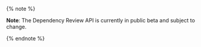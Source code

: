 {% note %}

**Note**: The Dependency Review API is currently in public beta and subject to change.

{% endnote %}